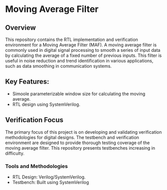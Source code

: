 # Moving Average Filter
## Overview
This repository contains the RTL implementation and verification environment for a Moving Average Filter (MAF). A moving average filter is commonly used in digital signal processing to smooth a series of input data by calculating the average of a fixed number of previous inputs. This filter is useful in noise reduction and trend identification in various applications, such as data smoothing in communication systems.

## Key Features:
- Simoole parameterizable window size for calculating the moving average.
- RTL design using SystemVerilog.
  
## Verification Focus
The primary focus of this project is on developing and validating verification methodologies for digital designs. The testbench and verification environment are designed to provide thorough testing coverage of the moving average filter. 
This repository presents testbenches increasing in difficulty.

### Tools and Methodologies
- RTL Design: Verilog/SystemVerilog.
- Testbench: Built using SystemVerilog 

